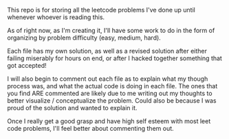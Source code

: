 This repo is for storing all the leetcode problems I've done up until whenever whoever is reading this.

As of right now, as I'm creating it, I'll have some work to do in the form of organizing by problem difficulty (easy, medium, hard).

Each file has my own solution, as well as a revised solution after either failing miserably for hours on end, or after I hacked together something that got accepted!

I will also begin to comment out each file as to explain what my though process was,
and what the actual code is doing in each file. The ones that you find ARE commented
are likely due to me writing out my thoughts to better visualize / conceptualize the
problem. Could also be because I was proud of the solution and wanted to explain it.

Once I really get a good grasp and have high self esteem with most leet code problems, I'll feel better about commenting them out.
